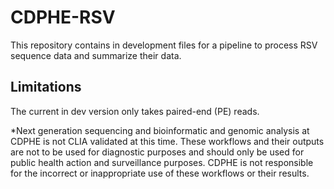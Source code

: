 # CDPHE-RSV

This repository contains in development files for a pipeline to process RSV sequence data and summarize their data.

## Limitations

The current in dev version only takes paired-end (PE) reads.

*Next generation sequencing and bioinformatic and genomic analysis at CDPHE is not CLIA validated at this time. These workflows and their outputs are not to be used for diagnostic purposes and should only be used for public health action and surveillance purposes. CDPHE is not responsible for the incorrect or inappropriate use of these workflows or their results.
